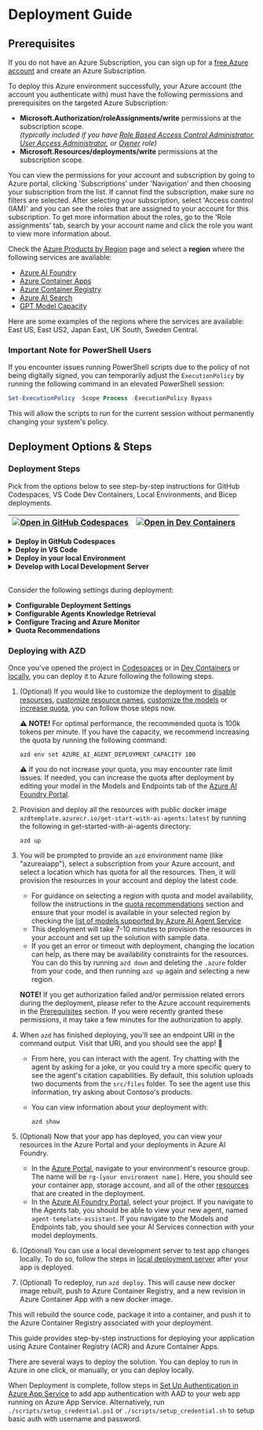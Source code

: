 # Deployment Guide

## Prerequisites

If you do not have an Azure Subscription, you can sign up for a [free Azure account](https://azure.microsoft.com/free/) and create an Azure Subscription.

To deploy this Azure environment successfully, your Azure account (the account you authenticate with) must have the following permissions and prerequisites on the targeted Azure Subscription:

- **Microsoft.Authorization/roleAssignments/write** permissions at the subscription scope.  
  _(typically included if you have [Role Based Access Control Administrator](https://learn.microsoft.com/azure/role-based-access-control/built-in-roles#role-based-access-control-administrator-preview), [User Access Administrator](https://learn.microsoft.com/azure/role-based-access-control/built-in-roles#user-access-administrator), or [Owner](https://learn.microsoft.com/azure/role-based-access-control/built-in-roles#owner) role)_
- **Microsoft.Resources/deployments/write** permissions at the subscription scope.

You can view the permissions for your account and subscription by going to Azure portal, clicking 'Subscriptions' under 'Navigation' and then choosing your subscription from the list. If cannot find the subscription, make sure no filters are selected. After selecting your subscription, select 'Access control (IAM)' and you can see the roles that are assigned to your account for this subscription. To get more information about the roles, go to the 'Role assignments' tab, search by your account name and click the role you want to view more information about.

Check the [Azure Products by Region](https://azure.microsoft.com/en-us/explore/global-infrastructure/products-by-region/?products=all&regions=all) page and select a **region** where the following services are available:

- [Azure AI Foundry](https://learn.microsoft.com/en-us/azure/ai-foundry/)
- [Azure Container Apps](https://learn.microsoft.com/en-us/azure/container-apps/)
- [Azure Container Registry](https://learn.microsoft.com/en-us/azure/container-registry/)
- [Azure AI Search](https://learn.microsoft.com/en-us/azure/search/)
- [GPT Model Capacity](https://learn.microsoft.com/en-us/azure/ai-services/openai/concepts/models)

Here are some examples of the regions where the services are available: East US, East US2, Japan East, UK South, Sweden Central.

### **Important Note for PowerShell Users**

If you encounter issues running PowerShell scripts due to the policy of not being digitally signed, you can temporarily adjust the `ExecutionPolicy` by running the following command in an elevated PowerShell session:

```powershell
Set-ExecutionPolicy -Scope Process -ExecutionPolicy Bypass
```

This will allow the scripts to run for the current session without permanently changing your system's policy.

## Deployment Options & Steps

### Deployment Steps 

Pick from the options below to see step-by-step instructions for GitHub Codespaces, VS Code Dev Containers, Local Environments, and Bicep deployments.

| [![Open in GitHub Codespaces](https://github.com/codespaces/badge.svg)](https://github.com/codespaces/new/Azure-Samples/get-started-with-ai-agents) | [![Open in Dev Containers](https://img.shields.io/static/v1?style=for-the-badge&label=Dev%20Containers&message=Open&color=blue&logo=visualstudiocode)](https://vscode.dev/redirect?url=vscode://ms-vscode-remote.remote-containers/cloneInVolume?url=https://github.com/Azure-Samples/get-started-with-ai-agents) |
| ------------------------------------------------------------------------------------------------------------------------------------------------------------------- | -------------------------------------------------------------------------------------------------------------------------------------------------------------------------------------------------------------------------------------------------------------------------------------------------------------------------------------------- |

<details>
  <summary><b>Deploy in GitHub Codespaces</b></summary>

### GitHub Codespaces

You can run this template virtually by using GitHub Codespaces. The button will open a web-based VS Code instance in your browser:

1. Open the template (this may take several minutes):

    [![Open in GitHub Codespaces](https://github.com/codespaces/badge.svg)](https://codespaces.new/Azure-Samples/get-started-with-ai-agents)

2. Open a terminal window
3. Continue with the [deploying steps](#deploying-with-azd)

</details>

<details>
  <summary><b>Deploy in VS Code</b></summary>

### VS Code Dev Containers

A related option is VS Code Dev Containers, which will open the project in your local VS Code using the [Dev Containers extension](https://marketplace.visualstudio.com/items?itemName=ms-vscode-remote.remote-containers):

1. Start Docker Desktop (install it if not already installed [Docker Desktop](https://www.docker.com/products/docker-desktop/))
2. Open the project:

    [![Open in Dev Containers](https://img.shields.io/static/v1?style=for-the-badge&label=Dev%20Containers&message=Open&color=blue&logo=visualstudiocode)](https://vscode.dev/redirect?url=vscode://ms-vscode-remote.remote-containers/cloneInVolume?url=https://github.com/Azure-Samples/get-started-with-ai-agents)

3. In the VS Code window that opens, once the project files show up (this may take several minutes), open a terminal window.
4. Continue with the [deploying steps](#deploying-with-azd).

</details>

<details>
  <summary><b>Deploy in your local Environment</b></summary>

### Local Environment

If you're not using one of the above options for opening the project, then you'll need to:

1. Make sure the following tools are installed:

   - [Azure Developer CLI (azd)](https://aka.ms/install-azd) Install or update to the latest version. Instructions can be found on the linked page.
   - [Python 3.9+](https://www.python.org/downloads/)
   - [Git](https://git-scm.com/downloads)
   - \[Windows Only\] [PowerShell](https://learn.microsoft.com/powershell/scripting/install/installing-powershell-on-windows) of the latest version, needed only for local application development on Windows operation system. Please make sure that path to power shell executable `pwsh.exe` is added to the `PATH` variable.

2. Clone the repository or download the project code via command-line:

   ```shell
   azd init -t https://github.com/Azure-Samples/get-started-with-ai-agents
   ```

3. Open the project folder in your terminal or editor.
4. Continue with the [deploying steps](#deploying-with-azd).

</details>

<details>
  <summary><b>Develop with Local Development Server</b></summary>

### Develop with Local Development Server

You can optionally use a local development server to test app changes locally. Make sure you first [deployed the app](#deploying-with-azd) to Azure before running the development server.

1. Create a [Python virtual environment](https://docs.python.org/3/tutorial/venv.html#creating-virtual-environments) and activate it.

    On Windows:

    ```shell
    python -m venv .venv
    .venv\scripts\activate
    ```

    On Linux:

    ```shell
    python3 -m venv .venv
    source .venv/bin/activate
    ```

2. Navigate to the `src` directory:

    ```shell
    cd src
    ```

3. Install required Python packages:

    ```shell
    python -m pip install -r requirements.txt
    ```

4. Install [Node.js](https://nodejs.org/) (v20 or later).
   
5. Install [pnpm](https://pnpm.io/installation)

6. Navigate to the frontend directory and setup for React UI:

    ```shell
    cd src/frontend
    pnpm run setup
    ```

7. Fill in the environment variables in `.env`.

9. (Optional) if you have changes in `src/frontend`, execute:

    ```shell
    pnpm build
    ```

    The build output will be placed in the `../api/static/react` directory, where the backend can serve it.

10. (Optional) If you have changes in `gunicorn.conf.py`, execute:

    ```shell
    python gunicorn.conf.py    
    ```

11. Run the local server:

    ```shell
    python -m uvicorn "api.main:create_app" --factory --reload
    ```

12. Click '<http://127.0.0.1:8000>' in the terminal, which should open a new tab in the browser.

13. Enter your message in the box.

</details>

<br/>

Consider the following settings during deployment:

<details>
  <summary><b>Configurable Deployment Settings</b></summary>

When you start a deployment, most parameters will have default values. You can change the following default settings:

| **Setting** | **Description** |  **Default value** |
|------------|----------------|  ------------|
| **Existing Project Resource ID** | Specify an existing project resource ID to be used instead of provisioning new Azure AI Foundry project and Azure AI services. |   |
| **Azure Region** | Select a region with quota which supports your selected model. |   |
| **Model** | Choose from the [list of models supported by Azure AI Agent Service](https://learn.microsoft.com/azure/ai-services/agents/concepts/model-region-support) for your selected region. | gpt-4o-mini |  
| **Model Format** | Choose from OpenAI or Microsoft, depending on your model. | OpenAI |  
| **Model Deployment Capacity** | Configure capacity for your model. | 80k |
| **Embedding Model** | Choose from text-embedding-3-large, text-embedding-3-small, and text-embedding-ada-002. This may only be deployed if Azure AI Search is enabled. |  text-embedding-3-small |
| **Embedding Model Capacity** | Configure capacity for your embedding model. |  50k |
| **Knowledge Retrieval** | Choose OpenAI's file search or Azure AI Search Index. |  OpenAI's file search |

For a detailed description of customizable fields and instructions, view the [deployment customization guide](deploy_customization.md).


</details>

<details>
  <summary><b>Configurable Agents Knowledge Retrieval</b></summary>

### Configurable Agents Knowledge Retrieval

By default, the template deploys OpenAI's [file search](https://learn.microsoft.com/azure/ai-services/agents/how-to/tools/file-search?tabs=python&pivots=overview) for agent's knowledge retrieval. An agent also can perform search using the search index, deployed in Azure AI Search resource. The semantic index search represents so-called hybrid search i.e. it uses LLM to search for the relevant context in the provided index as well as embedding similarity search. This index is built from the `embeddings.csv` file, containing the embeddings vectors, followed by the contexts.
To use index search, please set the local environment variable `USE_AZURE_AI_SEARCH_SERVICE` to `true` during the `azd up` command. In this case the Azure AI Search resource will be deployed and used. For more information on Azure AI serach, please see the [Azure AI Search Setup Guide](docs/ai_search.md)

To specify the model (e.g. gpt-4o-mini, gpt-4o) that is deployed for the agent when `azd up` is called, set the following environment variables:

```shell
azd env set AZURE_AI_AGENT_MODEL_NAME <MODEL_NAME>
azd env set AZURE_AI_AGENT_MODEL_VERSION <MODEL_VERSION>
```
</details>

<details>
 <summary><b>Configure Tracing and Azure Monitor</b></summary>
To enable tracing for AI Agent to Azure Monitor, set the following environment variable:

```shell
azd env set ENABLE_AZURE_MONITOR_TRACING true
```

To enable message contents to be included in the traces, set the following environment variable. Note that the messages may contain personally identifiable information.

```shell
azd env set AZURE_TRACING_GEN_AI_CONTENT_RECORDING_ENABLED true
```

You can view the App Insights tracing in Azure AI Foundry. Select your project on the Azure AI Foundry page and then click 'Tracing'.

</details>

<details>
  <summary><b>Quota Recommendations</b></summary>

### Quota Recommendations

The default for the model capacity in deployment is 80k tokens for chat model and 50k for embedded model for AI Search. For optimal performance, it is recommended to increase to 100k tokens. You can change the capacity by following the steps in [setting capacity and deployment SKU](deploy_customization.md#customizing-model-deployments).

- Navigate to the home screen of the [Azure AI Foundry Portal](https://ai.azure.com/)
- Select Quota Management buttom at the bottom of the home screen
* In the Quota tab, click the GlobalStandard dropdown and select the model and region you are using for this accelerator to see your available quota. Please note gpt-4o-mini and text-embedding-3-small are used as default.
- Request more quota or delete any unused model deployments as needed.

</details>


### Deploying with AZD

Once you've opened the project in [Codespaces](#github-codespaces) or in [Dev Containers](#vs-code-dev-containers) or [locally](#local-environment), you can deploy it to Azure following the following steps.

1. (Optional) If you would like to customize the deployment to [disable resources](deploy_customization.md#enabling-and-disabling-resources-provision), [customize resource names](deploy_customization.md#customizing-resource-names), [customize the models](deploy_customization.md#customizing-model-deployments) or [increase quota](deploy_customization.md#setting-models-capacity-and-deployment-sku), you can follow those steps now.

    ⚠️ **NOTE!** For optimal performance, the recommended quota is 100k tokens per minute. If you have the capacity, we recommend increasing the quota by running the following command:

    ```shell
    azd env set AZURE_AI_AGENT_DEPLOYMENT_CAPACITY 100
    ```

    ⚠️ If you do not increase your quota, you may encounter rate limit issues. If needed, you can increase the quota after deployment by editing your model in the Models and Endpoints tab of the [Azure AI Foundry Portal](https://ai.azure.com/).

2. Provision and deploy all the resources with public docker image `azdtemplate.azurecr.io/get-start-with-ai-agents:latest` by running the following in get-started-with-ai-agents directory:

    ```shell
    azd up
    ```

3. You will be prompted to provide an `azd` environment name (like "azureaiapp"), select a subscription from your Azure account, and select a location which has quota for all the resources. Then, it will provision the resources in your account and deploy the latest code.

    - For guidance on selecting a region with quota and model availability, follow the instructions in the [quota recommendations](#quota-recommendations) section and ensure that your model is available in your selected region by checking the [list of models supported by Azure AI Agent Service](https://learn.microsoft.com/azure/ai-services/agents/concepts/model-region-support)
    - This deployment will take 7-10 minutes to provision the resources in your account and set up the solution with sample data.
    - If you get an error or timeout with deployment, changing the location can help, as there may be availability constraints for the resources. You can do this by running `azd down` and deleting the `.azure` folder from your code, and then running `azd up` again and selecting a new region.

    **NOTE!** If you get authorization failed and/or permission related errors during the deployment, please refer to the Azure account requirements in the [Prerequisites](#prerequisites) section. If you were recently granted these permissions, it may take a few minutes for the authorization to apply.

4. When `azd` has finished deploying, you'll see an endpoint URI in the command output. Visit that URI, and you should see the app! 🎉

    - From here, you can interact with the agent. Try chatting with the agent by asking for a joke, or you could try a more specific query to see the agent's citation capabilities. By default, this solution uploads two documents from the `src/files` folder. To see the agent use this information, try asking about Contoso's products.

    - You can view information about your deployment with:

        ```shell
        azd show
        ```

5. (Optional) Now that your app has deployed, you can view your resources in the Azure Portal and your deployments in Azure AI Foundry.
    - In the [Azure Portal](https://portal.azure.com/), navigate to your environment's resource group. The name will be `rg-[your environment name]`. Here, you should see your container app, storage account, and all of the other [resources](#resources) that are created in the deployment.
    - In the [Azure AI Foundry Portal](https://ai.azure.com/), select your project. If you navigate to the Agents tab, you should be able to view your new agent, named `agent-template-assistant`. If you navigate to the Models and Endpoints tab, you should see your AI Services connection with your model deployments.

6. (Optional) You can use a local development server to test app changes locally. To do so, follow the steps in [local deployment server](#develop-with-local-development-server) after your app is deployed.

7. (Optional) To redeploy, run `azd deploy`.  This will cause new docker image rebuilt, push to Azure Container Registry, and a new revision in Azure Container App with a new docker image.

This will rebuild the source code, package it into a container, and push it to the Azure Container Registry associated with your deployment.

This guide provides step-by-step instructions for deploying your application using Azure Container Registry (ACR) and Azure Container Apps.

There are several ways to deploy the solution. You can deploy to run in Azure in one click, or manually, or you can deploy locally.

When Deployment is complete, follow steps in [Set Up Authentication in Azure App Service](azure_app_service_auth_setup.md) to add app authentication with AAD to your web app running on Azure App Service.  Alternatively, run `./scripts/setup_credential.ps1` or `./scripts/setup_credential.sh` to setup basic auth with username and password.

